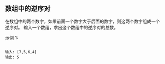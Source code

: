 ## 数组中的逆序对
在数组中的两个数字，如果前面一个数字大于后面的数字，则这两个数字组成一个逆序对。
输入一个数组，求出这个数组中的逆序对的总数。

 

示例 1:

```text

输入: [7,5,6,4]
输出: 5
```
